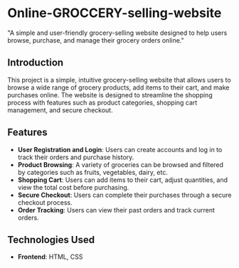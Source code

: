 # Online-GROCCERY-selling-website
"A simple and user-friendly grocery-selling website designed to help users browse, purchase, and manage their grocery orders online."




## Introduction
This project is a simple, intuitive grocery-selling website that allows users to browse a wide range of grocery products, add items to their cart, and make purchases online. The website is designed to streamline the shopping process with features such as product categories, shopping cart management, and secure checkout.

## Features
- **User Registration and Login**: Users can create accounts and log in to track their orders and purchase history.
- **Product Browsing**: A variety of groceries can be browsed and filtered by categories such as fruits, vegetables, dairy, etc.
- **Shopping Cart**: Users can add items to their cart, adjust quantities, and view the total cost before purchasing.
- **Secure Checkout**: Users can complete their purchases through a secure checkout process.
- **Order Tracking**: Users can view their past orders and track current orders.
  
## Technologies Used
- **Frontend**: HTML, CSS

  


